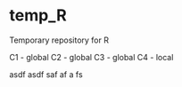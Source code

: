 # temp_R
Temporary repository for R

C1 - global
C2 - global
C3 - global
C4 - local


asdf
asdf
saf
af
a
fs